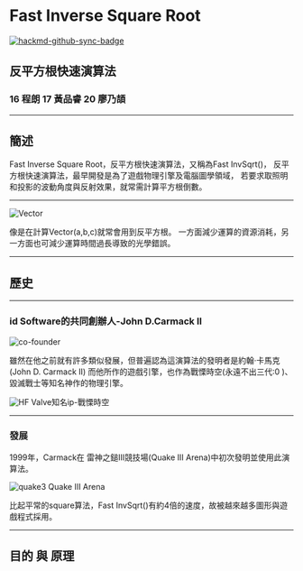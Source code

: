 # Fast Inverse Square Root 

[![hackmd-github-sync-badge](https://hackmd.io/rt8_bd2bQoOsxdp7CHHarw/badge)](https://hackmd.io/rt8_bd2bQoOsxdp7CHHarw)

## 反平方根快速演算法

### 16 程朗 17 黃品睿 20 廖乃頡

---

## 簡述

Fast Inverse Square Root，反平方根快速演算法，又稱為Fast InvSqrt()，
反平方根快速演算法，最早開發是為了遊戲物理引擎及電腦圖學領域，
若要求取照明和投影的波動角度與反射效果，就常需計算平方根倒數。

---

![Vector](https://miro.medium.com/max/1400/1*7C6G7vRCqcJDZRB5lBEWpA.png)

像是在計算Vector(a,b,c)就常會用到反平方根。
一方面減少運算的資源消耗，另一方面也可減少運算時間過長導致的光學錯誤。

---

## 歷史

---

### id Software的共同創辦人-John D.Carmack II
![co-founder](https://pic2.zhimg.com/v2-364afc9d34fbe5bbd4d350f49fd17abf_r.jpg?source=172ae18b)

雖然在他之前就有許多類似發展，但普遍認為這演算法的發明者是約翰·卡馬克(John D. Carmack II)
而他所作的遊戲引擎，也作為戰慄時空(永遠不出三代:0 )、毀滅戰士等知名神作的物理引擎。

![HF](https://thumbor.4gamers.com.tw/YtX0Pa1r5XY9-NrFUYJeg47Iig8=/800x0/filters:extract_cover():no_upscale():quality(80)/https%3A%2F%2Fimg.4gamers.com.tw%2Fckfinder%2Fimages%2FWhy%2520Lee%2F579998eb9c7aa.jpg)
Valve知名ip-戰慄時空

---

### 發展
1999年，Carmack在 雷神之鎚III競技場(Quake III Arena)中初次發明並使用此演算法。

![quake3](https://raidofgame.com/uploads/posts/2019-12/1575285955_screenshot-3-quake-3-arena.jpg)
Quake III Arena

比起平常的square算法，Fast InvSqrt()有約4倍的速度，故被越來越多圖形與遊戲程式採用。

---

## 目的 與 原理

